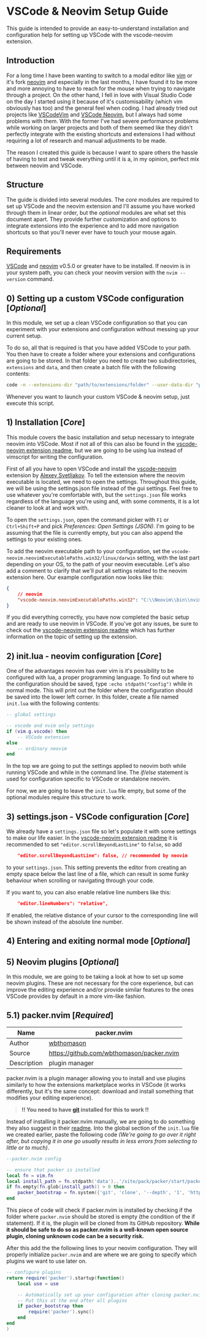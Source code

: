 # VSCode & Neovim Setup Guide

This guide is intended to provide an easy-to-understand installation and configuration help for setting up VSCode with the vscode-neovim extension.

## Introduction

For a long time I have been wanting to switch to a modal editor like [vim](https://www.vim.org/) or it's fork [neovim](https://neovim.io) and especially in the last months, I have found it to be more and more annoying to have to reach for the mouse when trying to navigate through a project.
On the other hand, I fell in love with Visual Studio Code on the day I started using it because of it's customisability (which vim obviously has too) and the general feel when coding.
I had already tried out projects like [VSCodeVim](https://marketplace.visualstudio.com/items?itemName=vscodevim.vim) and [VSCode Neovim](https://marketplace.visualstudio.com/items?itemName=asvetliakov.vscode-neovim), but I always had some problems with them.
With the former I've had severe performance problems while working on larger projects and both of them seemed like they didn't perfectly integrate with the existing shortcuts and extensions I had without requiring a lot of research and manual adjustments to be made.

The reason I created this guide is because I want to spare others the hassle of having to test and tweak everything until it is a, in my opinion, perfect mix between neovim and VSCode.

## Structure

The guide is divided into several modules. The *core* modules are required to set up VSCode and the neovim extension and I'll assume you have worked through them in linear order, but the *optional* modules are what set this document apart. They provide further customization and options to integrate extensions into the experience and to add more navigation shortcuts so that you'll never ever have to touch your mouse again. 

## Requirements

[VSCode](https://code.microsoft.com) and [neovim](https://github.com/neovim/neovim) v0.5.0 or greater have to be installed. If neovim is in your system path, you can check your neovim version with the `nvim --version` command.

## 0) Setting up a custom VSCode configuration \[*Optional*\]

In this module, we set up a clean VSCode configuration so that you can experiment with your extensions and configuration without messing up your current setup.

To do so, all that is required is that you have added VSCode to your path.
You then have to create a folder where your extensions and configurations are going to be stored. In that folder you need to create two subdirectories, `extensions` and `data`, and then create a batch file with the following contents:

```sh
code -n --extensions-dir "path/to/extensions/folder" --user-data-dir "path/to/data/folder"
```

Whenever you want to launch your custom VSCode & neovim setup, just execute this script.

## 1) Installation \[*Core*\]

This module covers the basic installation and setup necessary to integrate neovim into VSCode.
Most if not all of this can also be found in the [vscode-neovim extension readme](https://github.com/asvetliakov/vscode-neovim#readme), but we are going to be using lua instead of vimscript for writing the configuration.

First of all you have to open VSCode and install the [vscode-neovim](https://marketplace.visualstudio.com/items?itemName=asvetliakov.vscode-neovim) extension by [Alexey Svetliakov](https://github.com/asvetliakov).
To tell the extension where the neovim executable is located, we need to open the settings. Throughout this guide, we will be using the settings.json file instead of the gui settings.
Feel free to use whatever you're comfortable with, but the `settings.json` file works regardless of the language you're using and, with some comments, it is a lot cleaner to look at and work with.

To open the `settings.json`, open the command picker with `F1` or `Ctrl+Shift+P` and pick *Preferences: Open Settings (JSON)*. I'm going to be assuming that the file is currently empty, but you can also append the settings to your existing ones.

To add the neovim executable path to your configuration, set the `vscode-neovim.neovimExecutablePaths.win32/linux/darwin` setting, with the last part depending on your OS, to the path of your neovim executable.
Let's also add a comment to clarify that we'll put all settings related to the neovim extension here.
Our example configuration now looks like this:

```json
{
    // neovim
    "vscode-neovim.neovimExecutablePaths.win32": "C:\\Neovim\\bin\\nvim.exe",
}
```

If you did everything correctly, you have now completed the basic setup and are ready to use neovim in VSCode. If you've got any issues, be sure to check out the [vscode-neovim extension readme](https://github.com/asvetliakov/vscode-neovim#readme) which has further information on the topic of setting up the extension.

## 2) init.lua - neovim configuration \[*Core*\]

One of the advantages neovim has over vim is it's possibility to be configured with lua, a proper programming language.
To find out where to the configuration should be saved, type `:echo stdpath("config")` while in normal mode. This will print out the folder where the configuration should be saved into the lower left corner.
In this folder, create a file named `init.lua` with the following contents:

```lua
-- global settings

-- vscode and nvim only settings
if (vim.g.vscode) then
    -- VSCode extension
else
    -- ordinary neovim
end
```
In the top we are going to put the settings applied to neovim both while running VSCode and while in the command line.
The *if/else* statement is used for configuration specific to VSCode or standalone neovim.

For now, we are going to leave the `init.lua` file empty, but some of the optional modules require this structure to work.

## 3) settings.json - VSCode configuration \[*Core*\]

We already have a `settings.json` file so let's populate it with some settings to make our life easier.
In the [vscode-neovim extension readme](https://github.com/asvetliakov/vscode-neovim#readme) it is recommended to set `"editor.scrollBeyondLastLine"` to `false`, so add
```json
    "editor.scrollBeyondLastLine": false, // recommended by neovim
```
to your `settings.json`.
This setting prevents the editor from creating an empty space below the last line of a file, which can result in some funky behaviour when scrolling or navigating through your code.

If you want to, you can also enable relative line numbers like this:
```json
    "editor.lineNumbers": "relative",
```
If enabled, the relative distance of your cursor to the corresponding line will be shown instead of the absolute line number.

## 4) Entering and exiting normal mode \[*Optional*\]



## 5) Neovim plugins \[*Optional*\]

In this module, we are going to be taking a look at how to set up some neovim plugins.
These are not necessary for the core experience, but can improve the editing experience and/or provide similar features to the ones VSCode provides by default in a more vim-like fashion.

## 5.1) packer.nvim \[*Required*\]

| Name        | packer.nvim                                 |
| ----------- | ------------------------------------------- |
| Author      | [wbthomason](https://github.com/wbthomason) |
| Source      | <https://github.com/wbthomason/packer.nvim> |
| Description | plugin manager                              |

packer.nvim is a plugin manager allowing you to install and use plugins similarly to how the extensions marketplace works in VSCode (it works differently, but it's the same concept: download and install something that modifies your editing experience).

> **!! You need to have [git](https://git-scm.com) installed for this to work !!**

Instead of installing it packer.nvim manually, we are going to do something they also suggest in their [readme](https://github.com/wbthomason/packer.nvim#bootstrapping). Into the global section of the `init.lua` file we created earlier, paste the following code *(We're going to go over it right after, but copying it in one go usually results in less errors from selecting to little or to much)*.

```lua
--packer.nvim config

-- ensure that packer is installed
local fn = vim.fn
local install_path = fn.stdpath('data')..'/site/pack/packer/start/packer.nvim'
if fn.empty(fn.glob(install_path)) > 0 then
    packer_bootstrap = fn.system({'git', 'clone', '--depth', '1', 'https://github.com/wbthomason/packer.nvim', install_path})
end
```

This piece of code will check if packer.nvim is installed by checking if the folder where `packer.nvim` should be stored is empty (the condition of the if statement). If it is, the plugin will be cloned from its GitHub repository.
**While it should be safe to do so as packer.nvim is a well-known open source plugin, cloning unknown code can be a security risk.**

After this add the the following lines to your neovim configuration. They will properly initialize `packer.nvim` and are where we are going to specify which plugins we want to use later on.
```lua
-- configure plugins
return require('packer').startup(function()
    local use = use

    -- Automatically set up your configuration after cloning packer.nvim
    -- Put this at the end after all plugins
    if packer_bootstrap then
        require('packer').sync()
    end
end
)
```
